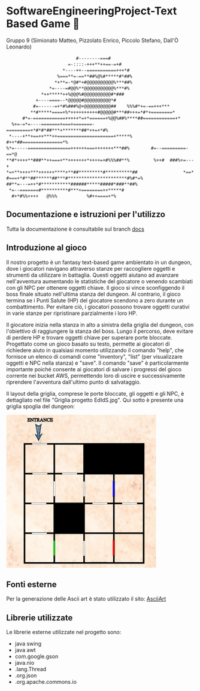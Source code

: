 # SoftwareEngineeringProject-Text Based Game :european_castle:

Gruppo 9 (Simionato Matteo, Pizzolato Enrico, Piccolo Stefano, Dall'Ò Leonardo)
                                                                                                    
                                                           
                              #--------===#                                  
                           =-::::-+++**++==-=+#                              
                         *----++--===========+++*#                           
                       %===**=-==**##%@%#*****#*##%                          
                      *+**=-*@#*+#@@@@@@@@@@%***##%                          
                    *=----=#@@%**@@@@@@@@@@@%***#%                           
                 *++*****++%@@@%#@@@@@@@@@@#*###                             
               +----====--*@@@@@#@@@@@@@@@@*#                                
              #=------=+*#%###%@+@@@@@@@@@@##    %%%#*+=-==+++***            
             **#*****====+%*++++++++++#@@@@@#***##+++=*#*+========*          
          #*=-============+++++*=+*======+%@@%##%****##============+*        
      %+=-=*=----=======+===+=======-=========+*#*#*##***+*******##*++=+*#%  
     *----+**+==++***++=====================+*****%  #++*##===============*% 
    %*=-----================++++++===+++++++***##%        #=--=========-==*@ 
    **#*++++**###**++===+**+++++++*++++=+#%%%##**%         %++#  ###%+=---+  
    *=+**++++***++++++****+**##*********#**********##                 *==*  
    #===+*#**##******##***#**********************#%#*=%                         
    ##**=---=++*#***********######*****#####*###**##%                          
     *=--=======#**********#***+========++*****#                              
      #+*#%%++++   @%%%           %#++====+*%                                 
                                                                                                   
                                                                                
                                                                      

## Documentazione e istruzioni per l'utilizzo
Tutta la documentazione è consultabile sul branch [docs](https://github.com/TeoSimii/SoftwareEngineeringProject/tree/docs)

## Introduzione al gioco
Il nostro progetto è un fantasy text-based game ambientato in un dungeon, dove i giocatori navigano attraverso stanze per raccogliere oggetti e strumenti da utilizzare in battaglia. Questi oggetti aiutano ad avanzare nell'avventura aumentando le statistiche del giocatore o venendo scambiati con gli NPC per ottenere oggetti chiave. Il gioco si vince sconfiggendo il boss finale situato nell'ultima stanza del dungeon. Al contrario, il gioco termina se i Punti Salute (HP) del giocatore scendono a zero durante un combattimento. Per evitare ciò, i giocatori possono trovare oggetti curativi in varie stanze per ripristinare parzialmente i loro HP.

Il giocatore inizia nella stanza in alto a sinistra della griglia del dungeon, con l'obiettivo di raggiungere la stanza del boss. Lungo il percorso, deve evitare di perdere HP e trovare oggetti chiave per superare porte bloccate. Progettato come un gioco basato su testo, permette ai giocatori di richiedere aiuto in qualsiasi momento utilizzando il comando "help", che fornisce un elenco di comandi come "inventory", "list" (per visualizzare oggetti e NPC nella stanza) e "save". Il comando "save" è particolarmente importante poiché consente ai giocatori di salvare i progressi del gioco corrente nei bucket AWS, permettendo loro di uscire e successivamente riprendere l'avventura dall'ultimo punto di salvataggio.

Il layout della griglia, comprese le porte bloccate, gli oggetti e gli NPC, è dettagliato nel file "Griglia progetto EdIdS.jpg". Qui sotto è presente una griglia spoglia del dungeon:

<img src="img/DungeonOverview.png" alt="drawing" width="400"/>

## Fonti esterne
Per la generazione delle Ascii art è stato utilizzato il sito: [AsciiArt](https://www.asciiart.eu/image-to-ascii)

## Librerie utilizzate
Le librerie esterne utilizzate nel progetto sono:
* java swing
* java awt
* com.google.gson
* java.nio
* .lang.Thread
* .org.json
* .org.apache.commons.io
